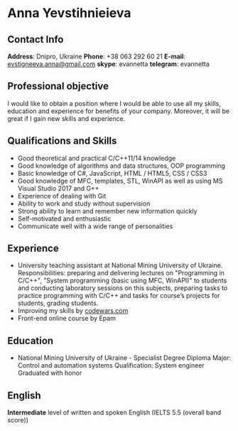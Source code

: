 # Anna Yevstihnieieva
## Contact Info
**Address**: Dnipro, Ukraine
**Phone**: +38 063 292 60 21 
**E-mail**: evstigneeva.anna@gmail.com 
**skype**: evannetta 
**telegram**: evannetta 
## Professional objective
I would like to obtain a position where I would be able to use all my skills, education and experience for
benefits of your company. Moreover, it will be great if I gain new skills and experience.
## Qualifications and Skills
  * Good theoretical and practical C/C++11/14 knowledge
  * Good knowledge of algorithms and data structures, OOP programming 
  * Basic knowledge of C#, JavaScript, HTML / HTML5, CSS / CSS3
  * Good knowledge of MFC, templates, STL, WinAPI  as well as using MS Visual Studio 2017 and G++
  * Experience of dealing with Git
  * Ability to work and study without supervision
  * Strong ability to learn and remember new information quickly
  * Self-motivated and enthusiastic
  * Communicate well with a wide range of personalities
## Experience
  * University teaching assistant at National Mining University of Ukraine.
      Responsibilities: preparing and delivering lectures on "Programming in C/C++",
      "System programming (basic using MFC, WinAPI)" to students and
      conducting laboratory sessions on this subjects, preparing tasks to practice
      programming with C/C++ and tasks for course’s projects for students, grading students.
  * Improving my skills by [codewars.com](https://www.codewars.com/users/evannetta) 
  * Front-end online course by Epam
## Education
  * National Mining University of Ukraine - Specialist Degree Diploma
      Major: Control and automation systems
      Qualification: System engineer
      Graduated with honor
## English
  **Intermediate** level of written and spoken English (IELTS 5.5 (overall band score))
